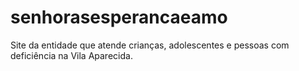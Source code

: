# senhorasesperancaeamo
Site da entidade que atende crianças, adolescentes e pessoas com deficiência na Vila Aparecida.

